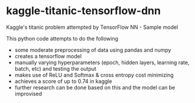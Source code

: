 # kaggle-titanic-tensorflow-dnn
Kaggle's titanic problem attempted by TensorFlow NN - Sample model

This python code attempts to do the following
- some moderate preprocessing of data using pandas and numpy
- creates a tensorflow model
- manually varying hyperparameters (epoch, hidden layers, learning rate, batch, etc) and testing the output
- makes use of ReLU and Softmax & cross entropy cost minimizing
- achieves a score of up to 0.74 in kaggle
- further research can be done based on this and the model can be improvised
